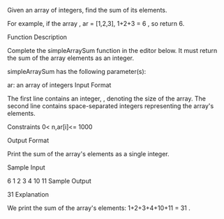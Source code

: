 Given an array of integers, find the sum of its elements.

For example, if the array , ar = [1,2,3], 1+2+3 = 6 , so return 6.

Function Description

Complete the simpleArraySum function in the editor below. It must return the sum of the array elements as an integer.

simpleArraySum has the following parameter(s):

ar: an array of integers
Input Format

The first line contains an integer, , denoting the size of the array.
The second line contains  space-separated integers representing the array's elements.

Constraints
0< n,ar[i]<= 1000

Output Format

Print the sum of the array's elements as a single integer.

Sample Input

6
1 2 3 4 10 11
Sample Output

31
Explanation

We print the sum of the array's elements: 1+2+3+4+10+11 = 31 .
